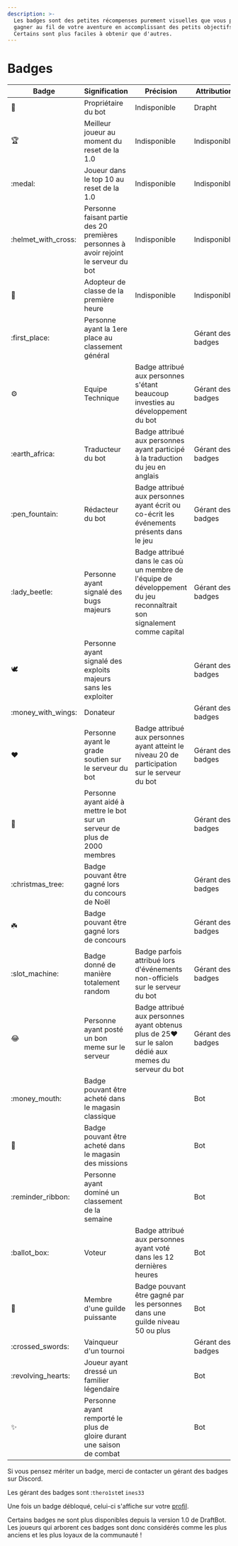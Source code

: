 ```yaml
---
description: >-
  Les badges sont des petites récompenses purement visuelles que vous pourrez
  gagner au fil de votre aventure en accomplissant des petits objectifs.
  Certains sont plus faciles à obtenir que d'autres.
---
```


# Badges

| Badge                 | Signification                                                                        | Précision                                                                                                               | Attribution       |
| --------------------- | ------------------------------------------------------------------------------------ | ----------------------------------------------------------------------------------------------------------------------- | ----------------- |
| :crown:               | Propriétaire du bot                                                                  | Indisponible                                                                                                            | Drapht            |
| :trophy:              | Meilleur joueur au moment du reset de la 1.0                                         | Indisponible                                                                                                            | Indisponible      |
| :medal:               | Joueur dans le top 10 au reset de la 1.0                                             | Indisponible                                                                                                            | Indisponible      |
| :helmet\_with\_cross: | Personne faisant partie des 20 premières personnes à avoir rejoint le serveur du bot | Indisponible                                                                                                            | Indisponible      |
| :bookmark:            | Adopteur de classe de la première heure                                              | Indisponible                                                                                                            | Indisponible      |
| :first\_place:        | Personne ayant la 1ere place au classement général                                   |                                                                                                                         | Gérant des badges |
| :gear:                | Equipe Technique                                                                     | Badge attribué aux personnes s'étant beaucoup investies au développement du bot                                         | Gérant des badges |
| :earth\_africa:       | Traducteur du bot                                                                    | Badge attribué aux personnes ayant participé à la traduction du jeu en anglais                                          | Gérant des badges |
| :pen\_fountain:       | Rédacteur du bot                                                                     | Badge attribué aux personnes ayant écrit ou co-écrit les événements présents dans le jeu                                | Gérant des badges |
| :lady\_beetle:        | Personne ayant signalé des bugs majeurs                                              | Badge attribué dans le cas où un membre de l'équipe de développement du jeu reconnaîtrait son signalement comme capital | Gérant des badges |
| :dove:                | Personne ayant signalé des exploits majeurs sans les exploiter                       |                                                                                                                         | Gérant des badges |
| :money\_with\_wings:  | Donateur                                                                             |                                                                                                                         | Gérant des badges |
| :heart:               | Personne ayant le grade soutien sur le serveur du bot                                | Badge attribué aux personnes ayant atteint le niveau 20 de participation sur le serveur du bot                          | Gérant des badges |
| :star2:               | Personne ayant aidé à mettre le bot sur un serveur de plus de 2000 membres           |                                                                                                                         | Gérant des badges |
| :christmas\_tree:     | Badge pouvant être gagné lors du concours de Noël                                    |                                                                                                                         | Gérant des badges |
| :shamrock:            | Badge pouvant être gagné lors de concours                                            |                                                                                                                         | Gérant des badges |
| :slot\_machine:       | Badge donné de manière totalement random                                             | Badge parfois attribué lors d'événements non-officiels sur le serveur du bot                                            | Gérant des badges |
| :joy:                 | Personne ayant posté un bon meme sur le serveur                                      | Badge attribué aux personnes ayant obtenus plus de 25:heart: sur le salon dédié aux memes du serveur du bot             | Gérant des badges |
| :money\_mouth:        | Badge pouvant être acheté dans le magasin classique                                  |                                                                                                                         | Bot               |
| :ring:                | Badge pouvant être acheté dans le magasin des missions                               |                                                                                                                         | Bot               |
| :reminder\_ribbon:    | Personne ayant dominé un classement de la semaine                                    |                                                                                                                         | Bot               |
| :ballot\_box:         | Voteur                                                                               | Badge attribué aux personnes ayant voté dans les 12 dernières heures                                                    | Bot               |
| :gem:                 | Membre d'une guilde puissante                                                        | Badge pouvant être gagné par les personnes dans une guilde niveau 50 ou plus                                            |  Bot              |
| :crossed\_swords:     | Vainqueur d'un tournoi                                                               |                                                                                                                         | Gérant des badges |
| :revolving\_hearts:   | Joueur ayant dressé un familier légendaire                                           |                                                                                                                         | Bot               |
| :sparkles:            | Personne ayant remporté le plus de gloire durant une saison de combat                |                                                                                                                         | Bot               |

Si vous pensez mériter un badge, merci de contacter un gérant des badges sur Discord.&#x20;

Les gérant des badges sont :`thero1st`et `ines33`&#x20;

Une fois un badge débloqué, celui-ci s'affiche sur votre [profil](../notions-principale/profile.md).

Certains badges ne sont plus disponibles depuis la version 1.0 de DraftBot. Les joueurs qui arborent ces badges sont donc considérés comme les plus anciens et les plus loyaux de la communauté !
